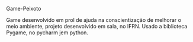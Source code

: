 Game-Peixoto

Game desenvolvido em prol de ajuda na conscientização de melhorar o meio ambiente, projeto desenvolvido em sala, no IFRN. Usado a biblioteca Pygame, no pycharm jem python.
